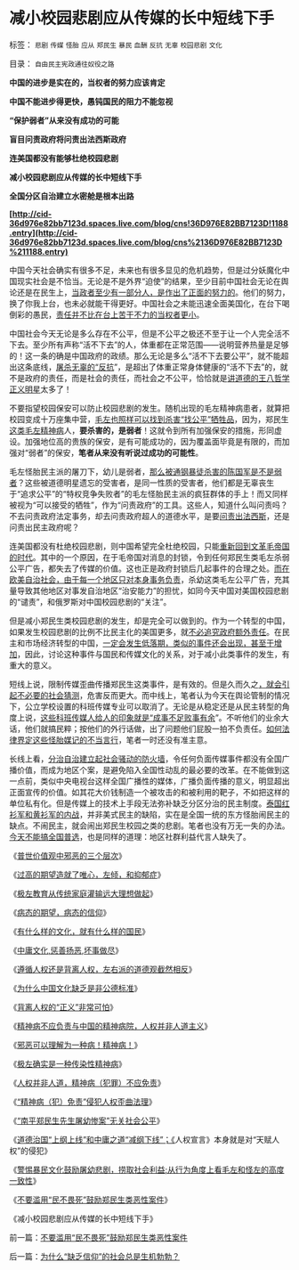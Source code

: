 # 减小校园悲剧应从传媒的长中短线下手

标签： `悲剧` `传媒` `怪胎` `应从` `郑民生` `暴民` `血酬` `反抗` `无辜` `校园悲剧` `文化` 

目录： `自由民主宪政通往奴役之路`

**中国的进步是实在的，当权者的努力应该肯定**

**中国不能进步得更快，愚钝国民的阻力不能忽视**

**“保护弱者”从来没有成功的可能**

**盲目问责政府将问责出法西斯政府**

**连美国都没有能够杜绝校园悲剧**

**减小校园悲剧应从传媒的长中短线下手**

**全国分区自治建立水密舱是根本出路**

**[http://cid-36d976e82bb7123d.spaces.live.com/blog/cns!36D976E82BB7123D!1188.entry](http://cid-36d976e82bb7123d.spaces.live.com/blog/cns%2136D976E82BB7123D%211188.entry)**

中国今天社会确实有很多不足，未来也有很多显见的危机趋势，但是过分妖魔化中国现实社会是不恰当。无论是不是外界“迫使”的结果，至少目前中国社会无论在舆论还是在民生上，[当政者至少有一部分人，是作出了正面的努力的](../../../2009/6/22/要相信党和政府，要相信人民和民主.md)。他们的努力，换了你我上台，也未必就能干得更好。中国社会之未能迅速全面美国化，在台下喝倒彩的愚民，[责任并不比在台上苦干不力的当权者更小](http://darthvad.blog.163.com/blog/static/53399470200973023758325/)。

中国社会今天无论是多么存在不公平，但是不公平之极还不至于让一个人完全活不下去。至少所有声称“活不下去”的人，体重都在正常范围——说明营养热量是足够的！这一条的确是中国政府的政绩。那么无论是多么“活不下去要公平”，就不能超出这条底线，[屠杀无辜的“反抗](../../../2009/9/3/有两种血酬者命运是自取灭亡的悲惨.md)”，是超出了体重正常身体健康的“活不下去”的，就不是政府的责任，而是社会的责任，而社会之不公平，恰恰就是[讲道德的王八哲学正义明星](http://hi.baidu.com/darthchn/blog/item/ed4ad95838c09f232934f03c.html)太多了！

不要指望校园保安可以防止校园悲剧的发生。随机出现的毛左精神病患者，就算把校园变成十万座集中营，[毛左也照样可以找到杀害“找公平”牺牲品](../../../2010/3/18/“自由平等”同样是极权主义的有效工具！.md)，因为，郑民生[这类毛左精神病](../../../2010/3/26/“精神病（犯）免责”侵犯人权歪曲法理.md)人，**要杀害的，是弱者**！这就令到所有加强保安的措施，形同虚设。加强地位高的贵族的保安，是有可能成功的，因为覆盖面毕竟是有限的，而加强对“弱者”的保安，**笔者从来没有听说过成功的可能性**。

毛左怪胎民主派的屠刀下，幼儿是弱者，[那么被通钢暴徒杀害的陈国军是不是弱者](http://darthvad.blog.sohu.com/130083897.html)？这些被道德明星遗忘的受害者，是同一性质的受害者，他们都是无辜丧生于“追求公平”的“特权竞争失败者”的毛左怪胎民主派的疯狂群体的手上！而又同样被视为“可以接受的牺牲”，作为“问责政府”的工具。这些人，知道什么叫问责吗？不去问责政府法定事务，却去问责政府超人的道德水平，是要[问责出法西斯](../../../2010/3/19/魔鬼三招！中国顶得了几招？.md)，还是问责出民主政府呢？

连美国都没有杜绝校园悲剧，则中国希望完全杜绝校园，只能[重新回到文革毛帝国的时代](../../../2009/11/12/小农意识的暴力倾向和文革.md)。其中的一个原因，在于毛帝国对消息的封锁，令到任何郑民生类毛左杀弱公平广告，都失去了传媒的价值。这也正是政府封锁后几起事件的合理之处。[而在欧美自治社会，由于每一个地区只对本身事务负责](../../../2009/3/8/社区自治之户籍制度与民主人权的关系.md)，杀幼这类毛左公平广告，充其量导致其他地区对事发自治地区“治安能力”的担忧，如同今天中国对美国校园悲剧的“谴责”，和俄罗斯对中国校园悲剧的“关注”。

但是减小郑民生类校园悲剧的发生，却是完全可以做到的。作为一个转型的中国，如果发生校园悲剧的比例不比民主化的美国更多，就[不必追究政府额外责任](http://blog.sina.com.cn/s/blog_5563a64d0100gvob.html)。在民主和市场经济转型的中国，[一定会发生低落期，类似的事件还会出现，甚至于增加](../../../2010/3/29/私有化改革过程会有GDP低迷滞胀的过程.md)，因此，讨论这种事件与国民和传媒文化的关系，对于减小此类事件的发生，有重大的意义。

短线上说，限制传媒歪曲传播郑民生这类事件，是有效的。但是久而久之[，就会引起不必要的社会猜测](../../../2010/3/3/《大义觉迷录》监督舆论.md)，危害反而更大。而中线上，笔者认为今天在舆论管制的情况下，公立学校设置的科班传媒专业可以取消了。无论是从稳定还是从民主转型的角度上说，[这些科班传媒人给人的印象就是“成事不足败事有余](../../../2009/4/15/用人之道！不应道德责难行业专家.md)”。不听他们的业余大话，他们就搞民粹；按他们的外行话做，出了问题他们屁股一拍不负责任。[如何法律界定这些怪胎媒记的不当言行](http://darthvad.blog.sohu.com/132102538.html)，笔者一时还没有准主意。

长线上看，[分治自治建立起社会骚动的防火墙](../../../2009/3/1/维持稳定目前更宜一党制；不宜全国直选普选.md)，令任何负面传媒事件都没有全国广播价值，而成为地区个案，是避免陷入全国性动乱的最必要的改革。在不能做到这一点前，类似中央电视台这样全国广播性的媒体，广播负面传播的意义，明显超出正面宣传的价值。如其花大价钱制造一个被攻击的和被利用的靶子，不如把这样的单位私有化。但是传媒上的技术上手段无法弥补缺乏分区分治的民主制度。[泰国红衫军和黄衫军的内战](../../../2008/9/3/观察泰式民主缺陷，思考中国末来.md)，并非美式民主的缺陷，实在是全国一统的东方怪胎闹民主的缺点。不闹民主，就会闹出郑民生校园之类的悲剧。笔者也没有万无一失的办法。[今天不能搞全国普选](../../../2009/3/1/为什么不能一步到位全国直选？不能一步多党制？.md)，也是同样的道理：地区社群利益代言人缺失了。

《[普世价值观中邪恶的三个层次](../../../2010/1/30/邪恶的三个层次.md)》

《[过高的期望造就了唯心，左倾，和抑郁症](../../../2009/8/29/过高的期望造就了唯心，左倾，和乌托邦.md)》

《[极左教育从传统家庭灌输远大理想做起](http://blog.sina.com.cn/s/blog_5563a64d0100f6wx.html)》

《[病态的期望，病态的信仰](../../../2009/10/7/病态的期望，病态的信仰.md)》

《[有什么样的文化，就有什么样的国民](../../../2009/12/31/有什么样的文化，就有什么样的国民.md)》

《[中庸文化,惩善扬恶,坏事做尽](../../../2009/8/24/中庸枉法,惩善扬恶,坏事做尽.md)》

《[遵循人权还是背离人权，左右派的道德观截然相反](../../../2009/10/9/完全相反的是非标准.md)》

《[为什么中国文化缺乏是非公德标准](../../../2009/8/23/为什么“世风日下，人心不古”？.md)》

《[背离人权的“正义”非常可怕](../../../2009/11/14/正义感也可以变得非常可怕.md)》

《[精神病不应负责与中国的精神病院，人权并非人道主义](../../../2009/6/6/上访，精神病院，人权和人道主义.md)》

《[邪恶可以理解为一种病！精神病！](../../../2010/2/10/邪恶也许只是一种病！有病！.md)》

《[极左确实是一种传染性精神病](../../../2009/10/7/极左是一种传染性精神病.md)》

《[人权并非人道，精神病（犯罪）不应免责](../../../2010/3/24/再辩人权人道之精神病不应免责.md)》

《[“精神病（犯）免责”侵犯人权歪曲法理](../../../2010/3/26/“精神病（犯）免责”侵犯人权歪曲法理.md)》

《[“南平郑民生先生屠幼惨案”无关社会公平](../../../2010/3/26/“郑民生屠幼案”无涉公平和民主和道德.md)》

《[道德治国“上纲上线”和中庸之道“减纲下线”；《](../../../2010/3/26/道德治国“上纲上线”和中庸之道“减纲下线”.md)人权宣言》本身就是对“天赋人权”的侵犯》

《[警惕暴民文化鼓励屠幼悲剧，捞取社会利益;从行为角度上看毛左和怪左的高度一致性](../../../2010/4/30/警惕暴民文化鼓励屠幼悲剧，捞取社会利益.md)》

《[不要滥用“民不畏死”鼓励郑民生类恶性案件](../../../2010/5/5/不要滥用“民不畏死”鼓励郑民生类恶性案件.md)》

《减小校园悲剧应从传媒的长中短线下手》



前一篇：[不要滥用“民不畏死”鼓励郑民生类恶性案件](../../../2010/5/5/不要滥用“民不畏死”鼓励郑民生类恶性案件.md)

后一篇：[为什么“缺乏信仰”的社会总是生机勃勃？](../../../2010/5/6/为什么“缺乏信仰”的社会总是生机勃勃？.md)